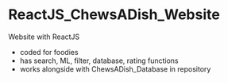 # ReactJS_ChewsADish_Website

Website with ReactJS
- coded for foodies 
- has search, ML, filter, database, rating functions
- works alongside with ChewsADish_Database in repository
